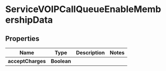 

# ServiceVOIPCallQueueEnableMembershipData


## Properties

| Name | Type | Description | Notes |
|------------ | ------------- | ------------- | -------------|
|**acceptCharges** | **Boolean** |  |  |



